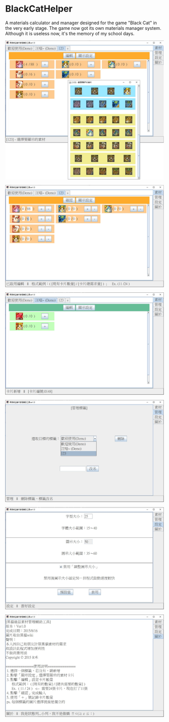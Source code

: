 # BlackCatHelper
A materials calculator and manager designed for the game "Black Cat" in the very early stage.
The game now got its own materials manager system.
Although it is useless now, it's the memory of my school days.

![Materials Selector](img/select.jpg "Materials Selector")

![Edit](img/edit.jpg "Edit")

![Switch Tag](img/switch_tag.jpg "Switch Tag")

![Manage Tag](img/mg_tag.jpg "Manage Tag")

![Settings](img/settings.jpg "Settings")

![Declaration](img/declaration.jpg "Declaration")
